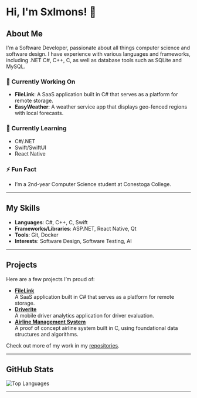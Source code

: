# Hi, I'm Sxlmons! 👋

## About Me
I'm a Software Developer, passionate about all things computer science and software design. I have experience with various languages and frameworks, including .NET C#, C++, C, as well as database tools such as SQLite and MySQL.

### 🔭 Currently Working On
- **FileLink**: A SaaS application built in C# that serves as a platform for remote storage.  
- **EasyWeather**: A weather service app that displays geo-fenced regions with local forecasts.

### 🌱 Currently Learning
- C#/.NET  
- Swift/SwiftUI  
- React Native  

### ⚡ Fun Fact
- I’m a 2nd-year Computer Science student at Conestoga College.

---

## My Skills

- **Languages**: C#, C++, C, Swift  
- **Frameworks/Libraries**: ASP.NET, React Native, Qt  
- **Tools**: Git, Docker  
- **Interests**: Software Design, Software Testing, AI

---

## Projects

Here are a few projects I’m proud of:

- [**FileLink**](https://github.com/sxlmons/FileLink)  
  A SaaS application built in C# that serves as a platform for remote storage.  
- [**Driverite**](https://github.com/glaslan/Driverite)  
  A mobile driver analytics application for driver evaluation. 
- [**Airline Management System**](https://github.com/sxlmons/FlightReservationSystem)  
  A proof of concept airline system built in C, using foundational data structures and algorithms.

Check out more of my work in my [repositories](https://github.com/Sxlmons?tab=repositories).

---

## GitHub Stats
![Top Languages](https://github-readme-stats.vercel.app/api/top-langs/?username=Sxlmons&layout=compact)

---

<!--
  Optionally, add a section for contact or social links:
  
  ## Get in Touch
  [![LinkedIn](https://img.shields.io/badge/-LinkedIn-blue)](YOUR_LINKEDIN_URL)
  [![Twitter](https://img.shields.io/badge/-Twitter-1DA1F2)](YOUR_TWITTER_URL)
  [![Website](https://img.shields.io/badge/-Website-lightgrey)](YOUR_WEBSITE_URL)
-->

